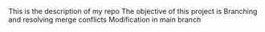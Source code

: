 This is the description of my repo
The objective of this project is Branching and resolving merge conflicts
Modification in main branch
